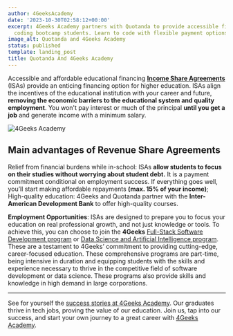 ```yaml
---
author: 4GeeksAcademy
date: '2023-10-30T02:58:12+00:00'
excerpt: 4Geeks Academy partners with Quotanda to provide accessible financing for
  coding bootcamp students. Learn to code with flexible payment options.
image_alt: Quotanda and 4Geeks Academy
status: published
template: landing_post
title: Quotanda And 4Geeks Academy
---
```

Accessible and affordable educational financing
**[Income Share Agreements](https://4geeksacademy.com/us/financials)** (ISAs) provide an enticing financing option for higher education. ISAs align the incentives of the educational institution with your career and future, **removing the economic barriers to the educational system and quality employment**. You won't pay interest or much of the principal **until you get a job** and generate income with a minimum salary.

![4Geeks Academy](https://breathecode.herokuapp.com/v1/media/file/2023-04-27-at-11-01-27-am-jpeg)

Main advantages of Revenue Share Agreements
---
Relief from financial burdens while in-school: ISAs **allow students to focus on their studies without worrying about student debt.**
It is a payment commitment conditional on employment success. If everything goes well, you’ll start making affordable repayments **(max. 15% of your income)**; High-quality education: 4Geeks and Quotanda partner with the **Inter-American Development Bank** to offer high-quality courses.

**Employment Opportunities**: ISAs are designed to prepare you to focus your education on real professional growth, and not just knowledge or tools.
To achieve this, you can choose to join the **4Geeks** [Full-Stack Software Development program](https://4geeksacademy.com/us/coding-bootcamps/part-time-full-stack-developer) or [Data Science and Artificial Intelligence program](https://4geeksacademy.com/us/coding-bootcamps/datascience-machine-learning). These are a testament to 4Geeks’ commitment to providing cutting-edge, career-focused education. These comprehensive programs are part-time, being intensive in duration and equipping students with the skills and experience necessary to thrive in the competitive field of software development or data science. These programs also provide skills and knowledge in high demand in large corporations.

---
See for yourself the [success stories at 4Geeks Academy](https://4geeksacademy.com/us/testimonials). Our graduates thrive in tech jobs, proving the value of our education. Join us, tap into our success, and start your own journey to a great career with [4Geeks Academy](https://4geeksacademy.com/us/index).